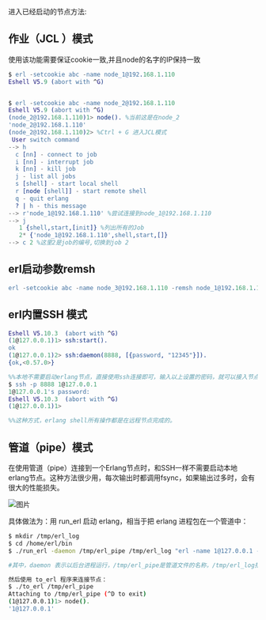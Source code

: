 进入已经启动的节点方法:

## 作业（JCL ）模式

使用该功能需要保证cookie一致,并且node的名字的IP保持一致

```erlang
$ erl -setcookie abc -name node_1@192.168.1.110
Eshell V5.9 (abort with ^G) 


$ erl -setcookie abc -name node_2@192.168.1.110
Eshell V5.9 (abort with ^G) 
(node_2@192.168.1.110)1> node(). %当前这是在node_2 
'node_2@192.168.1.110' 
(node_2@192.168.1.110)2> %Ctrl + G 进入JCL模式 
 User switch command 
--> h 
  c [nn] - connect to job 
  i [nn] - interrupt job 
  k [nn] - kill job 
  j - list all jobs 
  s [shell] - start local shell 
  r [node [shell]] - start remote shell 
  q - quit erlang 
  ? | h - this message 
--> r'node_1@192.168.1.110' %尝试连接到node_1@192.168.1.110 
--> j 
   1 {shell,start,[init]} %列出所有的Job 
   2* {'node_1@192.168.1.110',shell,start,[]} 
--> c 2 %这里2是job的编号,切换到job 2 
```

## erl启动参数remsh

```erlang
erl -setcookie abc -name node_3@192.168.1.110 -remsh node_1@192.168.1.110 %%这样就直接进入了node_1节点
```

## erl内置SSH 模式

```erlang
Eshell V5.10.3  (abort with ^G)
(1@127.0.0.1)1> ssh:start().
ok
(1@127.0.0.1)2> ssh:daemon(8888, [{password, "12345"}]).
{ok,<0.57.0>}

%%本地不需要启动erlang节点，直接使用ssh连接即可，输入以上设置的密码，就可以接入节点1的shell控制台。
$ ssh -p 8888 1@127.0.0.1
1@127.0.0.1's password:
Eshell V5.10.3  (abort with ^G)
(1@127.0.0.1)1> 

%%这种方式，erlang shell所有操作都是在远程节点完成的。 
```

## 管道（pipe）模式 

在使用管道（pipe）连接到一个Erlang节点时，和SSH一样不需要启动本地erlang节点。这种方法很少用，每次输出时都调用fsync，如果输出过多时，会有很大的性能损失。

![图片](/images/screenshot_1534328344298.png)

具体做法为：用 run_erl 启动 erlang，相当于把 erlang 进程包在一个管道中：

```bash
$ mkdir /tmp/erl_log
$ cd /home/erl/bin
$ ./run_erl -daemon /tmp/erl_pipe /tmp/erl_log "erl -name 1@127.0.0.1 -setcookie abc"

#其中，daemon 表示以后台进程运行，/tmp/erl_pipe是管道文件的名称，/tmp/erl_log指定了日志保存文件夹

然后使用 to_erl 程序来连接节点： 
$ ./to_erl /tmp/erl_pipe
Attaching to /tmp/erl_pipe (^D to exit) 
(1@127.0.0.1)1> node(). 
'1@127.0.0.1'
```
